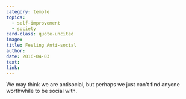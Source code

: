 ```yaml
---
category: temple
topics:
  - self-improvement
  - society
card-class: quote-uncited
image:
title: Feeling Anti-social
author:
date: 2016-04-03
text:
link:
---
```

We may think we are antisocial, but perhaps we just can't find anyone worthwhile to be social with.
